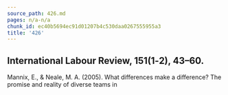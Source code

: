 ```yaml
---
source_path: 426.md
pages: n/a-n/a
chunk_id: ec40b5694ec91d01207b4c530daa0267555955a3
title: '426'
---
```

## International Labour Review, 151(1‐2), 43–60.

Mannix, E., & Neale, M. A. (2005). What differences make a difference? The promise and reality of diverse teams in
